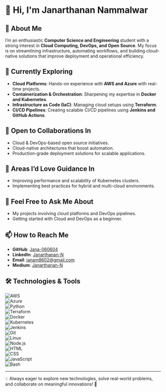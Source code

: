 # 👋 Hi, I'm Janarthanan Nammalwar

## 🚀 About Me
I’m an enthusiastic **Computer Science and Engineering** student with a strong interest in **Cloud Computing, DevOps, and Open Source**. My focus is on streamlining infrastructure, automating workflows, and building cloud-native solutions that improve deployment and operational efficiency.

## 🌱 Currently Exploring
- **Cloud Platforms**: Hands-on experience with **AWS and Azure** with real-time projects.
- **Containerization & Orchestration**: Sharpening my expertise in **Docker and Kubernetes**.
- **Infrastructure as Code (IaC)**: Managing cloud setups using **Terraform**.
- **CI/CD Pipelines**: Creating scalable CI/CD pipelines using **Jenkins and GitHub Actions**.

## 👯 Open to Collaborations In
- Cloud & DevOps-based open source initiatives.
- Cloud-native architectures that boost automation.
- Production-grade deployment solutions for scalable applications.

## 🤝 Areas I’d Love Guidance In
- Improving performance and scalability of Kubernetes clusters.
- Implementing best practices for hybrid and multi-cloud environments.

## 💬 Feel Free to Ask Me About
- My projects involving cloud platforms and DevOps pipelines.
- Getting started with Cloud and DevOps as a beginner.

## 📫 How to Reach Me
- **GitHub**: [Jana-060604](https://github.com/Jana-060604)
- **LinkedIn**: [Janarthanan-N](https://www.linkedin.com/in/janarthanan-n-902255250/)
- **Email**: [janam8602@gmail.com](mailto:janam8602@gmail.com)
- **Medium**: [Janarthanan-N](https://medium.com/@janam8602)

## 🛠 Technologies & Tools
![AWS](https://img.shields.io/badge/AWS-232F3E?style=for-the-badge&logo=amazon-aws&logoColor=white)  
![Azure](https://img.shields.io/badge/Azure-0078D4?style=for-the-badge&logo=microsoft-azure&logoColor=white)  
![Python](https://img.shields.io/badge/Python-3776AB?style=for-the-badge&logo=python&logoColor=white)  
![Terraform](https://img.shields.io/badge/Terraform-623CE4?style=for-the-badge&logo=terraform&logoColor=white)  
![Docker](https://img.shields.io/badge/Docker-2496ED?style=for-the-badge&logo=docker&logoColor=white)  
![Kubernetes](https://img.shields.io/badge/Kubernetes-326CE5?style=for-the-badge&logo=kubernetes&logoColor=white)  
![Jenkins](https://img.shields.io/badge/Jenkins-D24939?style=for-the-badge&logo=jenkins&logoColor=white)  
![Git](https://img.shields.io/badge/Git-F05032?style=for-the-badge&logo=git&logoColor=white)  
![Linux](https://img.shields.io/badge/Linux-FCC624?style=for-the-badge&logo=linux&logoColor=black)  
![Node.js](https://img.shields.io/badge/Node.js-339933?style=for-the-badge&logo=nodedotjs&logoColor=white)  
![HTML](https://img.shields.io/badge/HTML5-E34F26?style=for-the-badge&logo=html5&logoColor=white)  
![CSS](https://img.shields.io/badge/CSS3-1572B6?style=for-the-badge&logo=css3&logoColor=white)  
![JavaScript](https://img.shields.io/badge/JavaScript-F7DF1E?style=for-the-badge&logo=javascript&logoColor=black)  
![Bash](https://img.shields.io/badge/Bash-4EAA25?style=for-the-badge&logo=gnu-bash&logoColor=white)  

---
💡 Always eager to explore new technologies, solve real-world problems, and collaborate on meaningful innovations! 🚀
